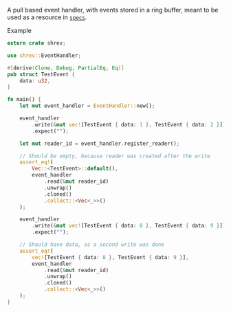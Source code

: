 A pull based event handler, with events stored in a ring buffer,
 meant to be used as a resource in [`specs`](specs).
 
[specs]: https://github.com/slide-rs/specs

Example

```rust
extern crate shrev;

use shrev::EventHandler;

#[derive(Clone, Debug, PartialEq, Eq)]
pub struct TestEvent {
    data: u32,
}

fn main() {
    let mut event_handler = EventHandler::new();

    event_handler
        .write(&mut vec![TestEvent { data: 1 }, TestEvent { data: 2 }])
        .expect("");

    let mut reader_id = event_handler.register_reader();

    // Should be empty, because reader was created after the write
    assert_eq!(
        Vec::<TestEvent>::default(),
        event_handler
            .read(&mut reader_id)
            .unwrap()
            .cloned()
            .collect::<Vec<_>>()
    );

    event_handler
        .write(&mut vec![TestEvent { data: 8 }, TestEvent { data: 9 }])
        .expect("");

    // Should have data, as a second write was done
    assert_eq!(
        vec![TestEvent { data: 8 }, TestEvent { data: 9 }],
        event_handler
            .read(&mut reader_id)
            .unwrap()
            .cloned()
            .collect::<Vec<_>>()
    );
}
```